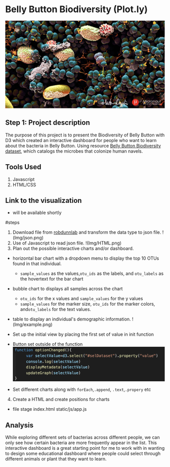 # Belly Button Biodiversity (Plot.ly)

![Bacteria by filterforge.com](Img/bacteria.jpg)


## Step 1: Project description

The purpose of this project is to present the Biodiversity of Belly Button with D3 which created an interactive dashboard for people who want to learn about the bacteria in Belly Button. Using resource [Belly Button Biodiversity dataset](http://robdunnlab.com/projects/belly-button-biodiversity/), which catalogs the microbes that colonize human navels.

## Tools Used 

1. Javascript 
2. HTML/CSS


## Link to the visualization

* will be available shortly 

#steps 
1. Download file from [robdunnlab](http://robdunnlab.com/projects/belly-button-biodiversity/results-and-data/) and transform the data type to json file.
!(Img/json.png)
2. Use of Javascript to read json file. 
!(Img/HTML.png)
3. Plan out the possible interactive charts and/or dashboard.

* horizontal bar chart with a dropdown menu to display the top 10 OTUs found in that individual.
  * `sample_values` as the values,`otu_ids` as the labels, and `otu_labels` as the hovertext for the bar chart
  
* bubble chart to displays all samples across the chart
  * `otu_ids` for the x values and `sample_values` for the y values
  * `sample_values` for the marker size, `otu_ids` for the marker colors, and`otu_labels` for the text values.
* table to display an individual's demographic information.
!(Img/example.png)
* Set up the initial view by placing the first set of value in init function

* Button set outside of the function
![Bacteria by filterforge.com](Img/button.jpg)

* Set different charts along with `forEach`,`.append`, `.text`,`.propery` etc

4. Create a HTML and create positions for charts 
 
* file stage
 index.html
 static/js/app.js

## Analysis 

While exploring different sets of bacterias across different people, we can only see how certain bacteria are more frequently appear in the list. This interactive dashboard is a great starting point for me to work with in wanting to design some educational dashboard where people could select through different animals or plant that they want to learn.



